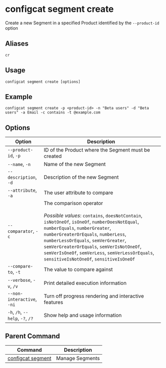 # configcat segment create
Create a new Segment in a specified Product identified by the `--product-id` option
## Aliases
`cr`
## Usage
```
configcat segment create [options]
```
## Example
```
configcat segment create -p <product-id> -n "Beta users" -d "Beta users" -a Email -c contains -t @example.com
```
## Options
| Option | Description |
| ------ | ----------- |
| `--product-id`, `-p` | ID of the Product where the Segment must be created |
| `--name`, `-n` | Name of the new Segment |
| `--description`, `-d` | Description of the new Segment |
| `--attribute`, `-a` | The user attribute to compare |
| `--comparator`, `-c` | The comparison operator<br/><br/>*Possible values*: `contains`, `doesNotContain`, `isNotOneOf`, `isOneOf`, `numberDoesNotEqual`, `numberEquals`, `numberGreater`, `numberGreaterOrEquals`, `numberLess`, `numberLessOrEquals`, `semVerGreater`, `semVerGreaterOrEquals`, `semVerIsNotOneOf`, `semVerIsOneOf`, `semVerLess`, `semVerLessOrEquals`, `sensitiveIsNotOneOf`, `sensitiveIsOneOf` |
| `--compare-to`, `-t` | The value to compare against |
| `--verbose`, `-v`, `/v` | Print detailed execution information |
| `--non-interactive`, `-ni` | Turn off progress rendering and interactive features |
| `-h`, `/h`, `--help`, `-?`, `/?` | Show help and usage information |
## Parent Command
| Command | Description |
| ------ | ----------- |
| [configcat segment](configcat-segment.md) | Manage Segments |
